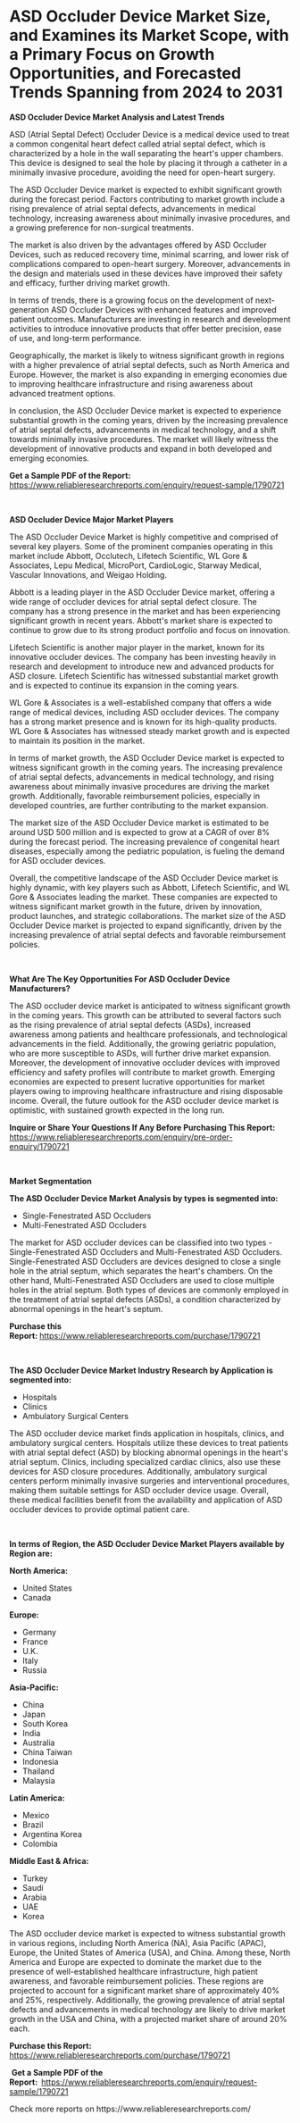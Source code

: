 <p><h1>ASD Occluder Device Market Size, and Examines its Market Scope, with a Primary Focus on Growth Opportunities, and Forecasted Trends Spanning from 2024 to 2031</h1></p><p><strong>ASD Occluder Device Market Analysis and Latest Trends</strong></p>
<p><p>ASD (Atrial Septal Defect) Occluder Device is a medical device used to treat a common congenital heart defect called atrial septal defect, which is characterized by a hole in the wall separating the heart's upper chambers. This device is designed to seal the hole by placing it through a catheter in a minimally invasive procedure, avoiding the need for open-heart surgery.</p><p>The ASD Occluder Device market is expected to exhibit significant growth during the forecast period. Factors contributing to market growth include a rising prevalence of atrial septal defects, advancements in medical technology, increasing awareness about minimally invasive procedures, and a growing preference for non-surgical treatments.</p><p>The market is also driven by the advantages offered by ASD Occluder Devices, such as reduced recovery time, minimal scarring, and lower risk of complications compared to open-heart surgery. Moreover, advancements in the design and materials used in these devices have improved their safety and efficacy, further driving market growth.</p><p>In terms of trends, there is a growing focus on the development of next-generation ASD Occluder Devices with enhanced features and improved patient outcomes. Manufacturers are investing in research and development activities to introduce innovative products that offer better precision, ease of use, and long-term performance.</p><p>Geographically, the market is likely to witness significant growth in regions with a higher prevalence of atrial septal defects, such as North America and Europe. However, the market is also expanding in emerging economies due to improving healthcare infrastructure and rising awareness about advanced treatment options.</p><p>In conclusion, the ASD Occluder Device market is expected to experience substantial growth in the coming years, driven by the increasing prevalence of atrial septal defects, advancements in medical technology, and a shift towards minimally invasive procedures. The market will likely witness the development of innovative products and expand in both developed and emerging economies.</p></p>
<p><strong>Get a Sample PDF of the Report:&nbsp;</strong> <a href="https://www.reliableresearchreports.com/enquiry/request-sample/1790721">https://www.reliableresearchreports.com/enquiry/request-sample/1790721</a></p>
<p>&nbsp;</p>
<p><strong>ASD Occluder Device Major Market Players</strong></p>
<p><p>The ASD Occluder Device Market is highly competitive and comprised of several key players. Some of the prominent companies operating in this market include Abbott, Occlutech, Lifetech Scientific, WL Gore & Associates, Lepu Medical, MicroPort, CardioLogic, Starway Medical, Vascular Innovations, and Weigao Holding.</p><p>Abbott is a leading player in the ASD Occluder Device market, offering a wide range of occluder devices for atrial septal defect closure. The company has a strong presence in the market and has been experiencing significant growth in recent years. Abbott's market share is expected to continue to grow due to its strong product portfolio and focus on innovation.</p><p>Lifetech Scientific is another major player in the market, known for its innovative occluder devices. The company has been investing heavily in research and development to introduce new and advanced products for ASD closure. Lifetech Scientific has witnessed substantial market growth and is expected to continue its expansion in the coming years.</p><p>WL Gore & Associates is a well-established company that offers a wide range of medical devices, including ASD occluder devices. The company has a strong market presence and is known for its high-quality products. WL Gore & Associates has witnessed steady market growth and is expected to maintain its position in the market.</p><p>In terms of market growth, the ASD Occluder Device market is expected to witness significant growth in the coming years. The increasing prevalence of atrial septal defects, advancements in medical technology, and rising awareness about minimally invasive procedures are driving the market growth. Additionally, favorable reimbursement policies, especially in developed countries, are further contributing to the market expansion.</p><p>The market size of the ASD Occluder Device market is estimated to be around USD 500 million and is expected to grow at a CAGR of over 8% during the forecast period. The increasing prevalence of congenital heart diseases, especially among the pediatric population, is fueling the demand for ASD occluder devices.</p><p>Overall, the competitive landscape of the ASD Occluder Device market is highly dynamic, with key players such as Abbott, Lifetech Scientific, and WL Gore & Associates leading the market. These companies are expected to witness significant market growth in the future, driven by innovation, product launches, and strategic collaborations. The market size of the ASD Occluder Device market is projected to expand significantly, driven by the increasing prevalence of atrial septal defects and favorable reimbursement policies.</p></p>
<p>&nbsp;</p>
<p><strong>What Are The Key Opportunities For ASD Occluder Device Manufacturers?</strong></p>
<p><p>The ASD occluder device market is anticipated to witness significant growth in the coming years. This growth can be attributed to several factors such as the rising prevalence of atrial septal defects (ASDs), increased awareness among patients and healthcare professionals, and technological advancements in the field. Additionally, the growing geriatric population, who are more susceptible to ASDs, will further drive market expansion. Moreover, the development of innovative occluder devices with improved efficiency and safety profiles will contribute to market growth. Emerging economies are expected to present lucrative opportunities for market players owing to improving healthcare infrastructure and rising disposable income. Overall, the future outlook for the ASD occluder device market is optimistic, with sustained growth expected in the long run.</p></p>
<p><strong>Inquire or Share Your Questions If Any Before Purchasing This Report:</strong> <a href="https://www.reliableresearchreports.com/enquiry/pre-order-enquiry/1790721">https://www.reliableresearchreports.com/enquiry/pre-order-enquiry/1790721</a></p>
<p>&nbsp;</p>
<p><strong>Market Segmentation</strong></p>
<p><strong>The ASD Occluder Device Market Analysis by types is segmented into:</strong></p>
<p><ul><li>Single-Fenestrated ASD Occluders</li><li>Multi-Fenestrated ASD Occluders</li></ul></p>
<p><p>The market for ASD occluder devices can be classified into two types - Single-Fenestrated ASD Occluders and Multi-Fenestrated ASD Occluders. Single-Fenestrated ASD Occluders are devices designed to close a single hole in the atrial septum, which separates the heart's chambers. On the other hand, Multi-Fenestrated ASD Occluders are used to close multiple holes in the atrial septum. Both types of devices are commonly employed in the treatment of atrial septal defects (ASDs), a condition characterized by abnormal openings in the heart's septum.</p></p>
<p><strong>Purchase this Report:&nbsp;</strong><a href="https://www.reliableresearchreports.com/purchase/1790721">https://www.reliableresearchreports.com/purchase/1790721</a></p>
<p>&nbsp;</p>
<p><strong>The ASD Occluder Device Market Industry Research by Application is segmented into:</strong></p>
<p><ul><li>Hospitals</li><li>Clinics</li><li>Ambulatory Surgical Centers</li></ul></p>
<p><p>The ASD occluder device market finds application in hospitals, clinics, and ambulatory surgical centers. Hospitals utilize these devices to treat patients with atrial septal defect (ASD) by blocking abnormal openings in the heart's atrial septum. Clinics, including specialized cardiac clinics, also use these devices for ASD closure procedures. Additionally, ambulatory surgical centers perform minimally invasive surgeries and interventional procedures, making them suitable settings for ASD occluder device usage. Overall, these medical facilities benefit from the availability and application of ASD occluder devices to provide optimal patient care.</p></p>
<p>&nbsp;</p>
<p><strong>In terms of Region, the ASD Occluder Device Market Players available by Region are:</strong></p>
<p>
    <p> <strong> North America: </strong>
        <ul>
            <li>United States</li>
            <li>Canada</li>
        </ul>
        </p> 
    <p> <strong> Europe: </strong>
        <ul>
            <li>Germany</li>
            <li>France</li>
            <li>U.K.</li>
            <li>Italy</li>
            <li>Russia</li>
        </ul>
        </p> 
    <p> <strong> Asia-Pacific: </strong>
        <ul>
            <li>China</li>
            <li>Japan</li>
            <li>South Korea</li>
            <li>India</li>
            <li>Australia</li>
            <li>China Taiwan</li>
            <li>Indonesia</li>
            <li>Thailand</li>
            <li>Malaysia</li>
        </ul>
        </p> 
    <p> <strong> Latin America: </strong>
        <ul>
            <li>Mexico</li>
            <li>Brazil</li>
            <li>Argentina Korea</li>
            <li>Colombia</li>
        </ul>
        </p> 
    <p> <strong> Middle East & Africa: </strong>
        <ul>
            <li>Turkey</li>
            <li>Saudi</li>
            <li>Arabia</li>
            <li>UAE</li>
            <li>Korea</li>
        </ul>
    </p>
    </p>
<p><p>The ASD occluder device market is expected to witness substantial growth in various regions, including North America (NA), Asia Pacific (APAC), Europe, the United States of America (USA), and China. Among these, North America and Europe are expected to dominate the market due to the presence of well-established healthcare infrastructure, high patient awareness, and favorable reimbursement policies. These regions are projected to account for a significant market share of approximately 40% and 25%, respectively. Additionally, the growing prevalence of atrial septal defects and advancements in medical technology are likely to drive market growth in the USA and China, with a projected market share of around 20% each.</p></p>
<p><strong>Purchase this Report: </strong><a href="https://www.reliableresearchreports.com/purchase/1790721">https://www.reliableresearchreports.com/purchase/1790721</a></p>
<p>&nbsp;<strong>Get a Sample PDF of the Report:&nbsp;&nbsp;</strong><a href="https://www.reliableresearchreports.com/enquiry/request-sample/1790721">https://www.reliableresearchreports.com/enquiry/request-sample/1790721</a></p>
<p><strong></strong></p>
<p>Check more reports on https://www.reliableresearchreports.com/</p>